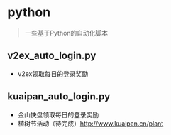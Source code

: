 python
======

>一些基于Python的自动化脚本

## v2ex_auto_login.py
- v2ex领取每日的登录奖励

## kuaipan_auto_login.py
- 金山快盘领取每日的登录奖励
- 植树节活动（待完成）http://www.kuaipan.cn/plant
